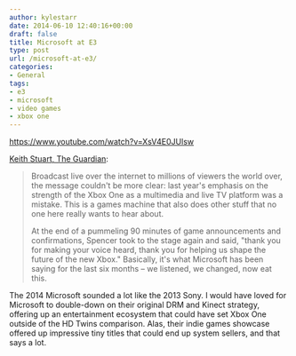 ```yaml
---
author: kylestarr
date: 2014-06-10 12:40:16+00:00
draft: false
title: Microsoft at E3
type: post
url: /microsoft-at-e3/
categories:
- General
tags:
- e3
- microsoft
- video games
- xbox one
---
```


https://www.youtube.com/watch?v=XsV4E0JUlsw

[Keith Stuart, The Guardian](http://www.theguardian.com/technology/2014/jun/09/e3-2014-microsoft-press-conference-the-key-points):


<blockquote>Broadcast live over the internet to millions of viewers the world over, the message couldn't be more clear: last year's emphasis on the strength of the Xbox One as a multimedia and live TV platform was a mistake. This is a games machine that also does other stuff that no one here really wants to hear about.

At the end of a pummeling 90 minutes of game announcements and confirmations, Spencer took to the stage again and said, "thank you for making your voice heard, thank you for helping us shape the future of the new Xbox." Basically, it's what Microsoft has been saying for the last six months – we listened, we changed, now eat this.</blockquote>


The 2014 Microsoft sounded a lot like the 2013 Sony. I would have loved for Microsoft to double-down on their original DRM and Kinect strategy, offering up an entertainment ecosystem that could have set Xbox One outside of the HD Twins comparison. Alas, their indie games showcase offered up impressive tiny titles that could end up system sellers, and that says a lot.
